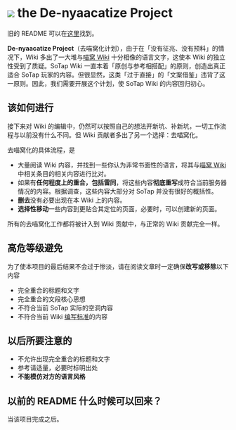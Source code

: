 # ![](https://i.loli.net/2020/05/08/xzq8FwAy2DO7fXH.png) the De-nyaacatize Project

旧的 README 可以在[这里](/README-backup.md)找到。

**De-nyaacatize Project**（去喵窝化计划），由于在「没有征兆、没有预料」的情况下，Wiki 多出了一大堆与[喵窝 Wiki](//wiki.nyaa.cat) 十分相像的语言文字，这使本 Wiki 的独立性受到了质疑。SoTap Wiki 一直本着「原创与参考相搭配」的原则，创造出真正适合 SoTap 玩家的内容。但很显然，这类「过于直接」的「文案借鉴」违背了这一原则。因此，我们需要开展这个计划，使 SoTap Wiki 的内容回归初心。

## 该如何进行

接下来对 Wiki 的编辑中，仍然可以按照自己的想法开新坑、补新坑，一切工作流程与以前没有什么不同。但 Wiki 贡献者多出了另一个选择：去喵窝化。

去喵窝化的具体流程，是

- 大量阅读 Wiki 内容，并找到一些你认为非常书面性的语言，将其与[喵窝 Wiki](//wiki.nyaa.cat) 中相关条目的相关内容进行比对。
- 如果有**任何程度上的重合，包括雷同**，将这些内容**彻底重写**成符合当前服务器情况的内容。根据调查，这些内容大部分对 SoTap 并没有很好的概括性。
- **删去**没有必要出现在本 Wiki 上的内容。
- **选择性移动**一些内容到更贴合其定位的页面，必要时，可以创建新的页面。

所有的去喵窝化工作都将被计入到 Wiki 贡献中，与正常的 Wiki 贡献完全一样。

## 高危等级避免

为了使本项目的最后结果不会过于惨淡，请在阅读文章时一定确保**改写或移除**以下内容

- 完全重合的标题和文字
- 完全重合的文段核心思想
- 不符合当前 SoTap 实际的空洞内容
- 不符合当前 Wiki [编写标准](https://book.sotap.org/#/wiki/manual)的内容

## 以后所要注意的

- 不允许出现完全重合的标题和文字
- 参考请适量，必要时标明出处
- **不能模仿对方的语言风格**

## 以前的 README 什么时候可以回来？

当该项目完成之后。
